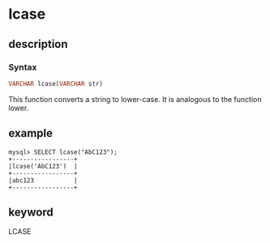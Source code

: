 # lcase

## description

### Syntax

```Haskell
VARCHAR lcase(VARCHAR str)
```

This function converts a string to lower-case. It is analogous to the function lower.

## example

```Plain Text
mysql> SELECT lcase("AbC123");
+-----------------+
|lcase('AbC123')  |
+-----------------+
|abc123           |
+-----------------+
```

## keyword

LCASE
